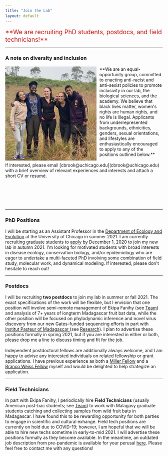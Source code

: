 ```yaml
---
title: "Join the Lab"
layout: default
---
```


<style type="text/css">
h1.title {
  font-size: 31px;
  text-align: left;
  color:black;
}
</style>



<div style="text-align: left; font-size: 1.4em; color:#C11B17;">
**We are recruiting PhD students, postdocs, and field technicians!**
</div>


---

### **A note on diversity and inclusion**

<img src="ekipa_fanihy_happy.jpg" alt="bat" style="height: 300px; padding-right: 10px;" align="left"><div style="text-align: left; font-size: 1.2em; padding-right=100px">
</div>
**We are an equal-opportunity group, committed to enacting anti-racist and anti-sexist policies to promote inclusivity in our lab, the biological sciences, and the academy. We believe that black lives matter, women's rights are human rights, and no life is illegal. Applicants from underrepresented backgrounds, ethnicities, genders, sexual orientations, and lifestyles are enthusiastically encouraged to apply to any of the positions outlined below.**
<br> 
<br> 
If interested, please email [cbrook@uchicago.edu](cbrook@uchicago.edu) with a brief overview of relevant experiences and interests and attach a short CV or resumé.
<br> 
<br> 
<br> 
<br> 
<br> 
<br> 


---

### **PhD Positions**

I will be starting as an Assistant Professor in the [Department of Ecology and Evolution](https://ecologyandevolution.uchicago.edu/) at the University of Chicago in summer 2021. I am currently recruiting graduate students to [apply](https://biosciences.uchicago.edu/admissions) by December 1, 2020 to join my new lab in autumn 2021. I'm looking for motivated students with broad interests in disease ecology, conservation biology, and/or epidemiology who are eager to undertake a multi-faceted PhD involving some combination of field study, molecular work, and dynamical modeling. If interested, please don't hesitate to reach out!

---

### **Postdocs**

I will be recruiting **two postdocs** to join my lab in summer or fall 2021. The exact specifications of the work will be flexible, but I envision that one position will involve semi-remote management of Ekipa Fanihy (see [Team](team.html)) and analysis of 7+ years of longterm Madagascar fruit bat data, while the other position will be focused on phylodynamic inference and novel virus discovery from our new Gates-funded sequencing efforts in part with [Institut Pasteur of Madagascar ](http://www.pasteur.mg/) (see [Research](research_interests.html)). I plan to advertise these positions formally in spring 2021, but if you are interested in either or both, please drop me a line to discuss timing and fit for the job.
<br> 
<br> 
Independent postdoctoral fellows are additionally always welcome, and I am happy to advise any interested individuals on related fellowship or grant applications. I have previous experience as both a [Miller Fellow](http://miller.berkeley.edu/) and a [Branco Weiss Fellow](https://brancoweissfellowship.org/) myself and would be delighted to help strategize an application.

---


### **Field Technicians**

In part with Ekipa Fanihy, I periodically hire **Field Technicians** (usually American post-bac students; see [Team](team.html)) to work with Malagasy graduate students catching and collecting samples from wild fruit bats in Madagascar. I have found this to be rewarding opportunity for both parties to engage in scientific and cultural exhange. Field tech positions are currently on hold due to COVID-19; however, I am hopeful that we will be able to hire new techs sometime in early-to-mid 2021. I will advertise these positions formally as they become available. In the meantime, an outdated job description from pre-pandemic is available for your perusal [here](fieldtechjob.html). Please feel free to contact me with any questions!
